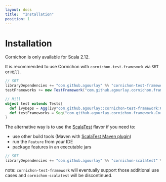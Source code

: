 ```yaml
---
layout: docs
title:  "Installation"
position: 1
---
```


# Installation

Cornichon is only available for Scala 2.12.

It is recommended to use Cornichon with `cornichon-test-framework` via `SBT` or `Mill`.

``` scala
// SBT
libraryDependencies += "com.github.agourlay" %% "cornichon-test-framework" % "0.16.2" % Test
testFrameworks += new TestFramework("com.github.agourlay.cornichon.framework.CornichonFramework")
```

```scala
// Mill
object test extends Tests{
  def ivyDeps = Agg(ivy"com.github.agourlay::cornichon-test-framework:0.16.2")
  def testFrameworks = Seq("com.github.agourlay.cornichon.framework.CornichonFramework")
}
```

The alternative way is to use the [ScalaTest](http://www.scalatest.org/) flavor if you need to:
- use other build tools (Maven with [ScalaTest Maven plugin](http://www.scalatest.org/user_guide/using_the_scalatest_maven_plugin))
- run the `Feature` from your IDE
- package features in an executable jars

``` scala
// SBT
libraryDependencies += "com.github.agourlay" %% "cornichon-scalatest" % "0.16.2" % Test
```

note: `cornichon-test-framework` will eventually support those additional use cases and `cornichon-scalatest` will be discontinued.